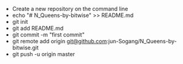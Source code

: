  * Create a new repository on the command line
 * echo "# N_Queens-by-bitwise" >> README.md
 * git init
 * git add README.md
 * git commit -m "first commit"
 * git remote add origin git@github.com:jun-Sogang/N_Queens-by-bitwise.git
 * git push -u origin master
